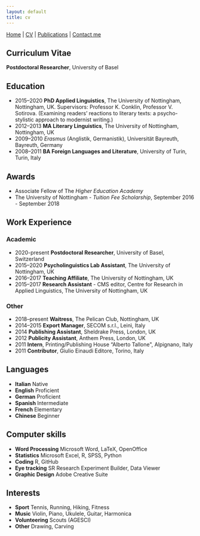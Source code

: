 ```yaml
---
layout: default
title: cv
---
```


[Home](index.md)  | [CV](cv.md) | [Publications](publications.md) | [Contact me](contacts.md)


## Curriculum Vitae

**Postdoctoral Researcher**, University of Basel

## Education
  - 2015–2020 **PhD Applied Linguistics**, The University of Nottingham, Nottingham, UK. Supervisors: Professor K. Conklin, Professor V. Sotirova. (Examining readers’ reactions to literary texts: a psycho-stylistic approach to modernist writing.)
  - 2012–2013 **MA Literary Linguistics**, The University of Nottingham, Nottingham, UK
  - 2009–2010 *Erasmus* (Anglistik, Germanistik), Universität Bayreuth, Bayreuth, Germany
  - 2008–2011 **BA Foreign Languages and Literature**, University of Turin, Turin, Italy

## Awards
  - Associate Fellow of The *Higher Education Academy*
  - The University of Nottingham - *Tuition Fee Scholarship*, September 2016 - September 2018

## Work Experience

### Academic
  - 2020-present **Postdoctoral Researcher**, University of Basel, Switzerland
  - 2015–2020 **Psycholinguistics Lab Assistant**, The University of Nottingham, UK
  - 2016–2017 **Teaching Affiliate**, The University of Nottingham, UK
  - 2015–2017 **Research Assistant** - CMS editor, Centre for Research in Applied Linguistics, The University of Nottingham, UK

### Other
  - 2018–present **Waitress**,  The Pelican Club, Nottingham, UK
  - 2014–2015 **Export Manager**, SECOM s.r.l., Leinì, Italy
  - 2014 **Publishing Assistant**, Sheldrake Press, London, UK
  - 2012 **Publicity Assistant**, Anthem Press, London, UK
  - 2011 **Intern**, Printing/Publishing House “Alberto Tallone", Alpignano, Italy
  - 2011 **Contributor**, Giulio Einaudi Editore, Torino, Italy

## Languages
  - **Italian** Native
  - **English** Proficient
  - **German** Proficient
  - **Spanish** Intermediate
  - **French** Elementary
  - **Chinese** Beginner

## Computer skills
  - **Word Processing** Microsoft Word, LaTeX, OpenOffice
  - **Statistics** Microsoft Excel, R, SPSS, Python
  - **Coding** R, GitHub
  - **Eye tracking** SR Research Experiment Builder, Data Viewer
  - **Graphic Design** Adobe Creative Suite

## Interests
  - **Sport** Tennis, Running, Hiking, Fitness
  - **Music** Violin, Piano, Ukulele, Guitar, Harmonica
  - **Volunteering** Scouts (AGESCI)
  - **Other** Drawing, Carving